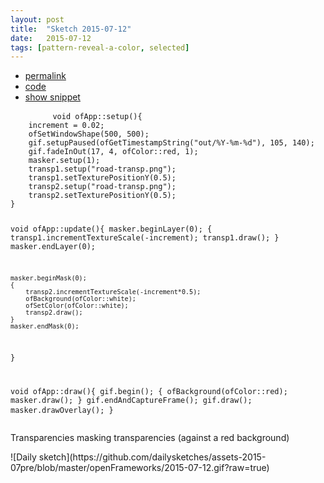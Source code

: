 ```yaml
---
layout: post
title:  "Sketch 2015-07-12"
date:   2015-07-12
tags: [pattern-reveal-a-color, selected]
---
```

<div class="code">
    <ul>
		<li><a href="{% post_url 2015-07-12-sketch %}">permalink</a></li>
		<li><a href="https://github.com/dailysketches/sketches-2015-07pre/tree/master/2015-07-12">code</a></li>
		<li><a href="#" class="snippet-button">show snippet</a></li>
	</ul>
    <pre class="snippet">
        <code class="cpp">void ofApp::setup(){
    increment = 0.02;
    ofSetWindowShape(500, 500);
    gif.setupPaused(ofGetTimestampString("out/%Y-%m-%d"), 105, 140);
    gif.fadeInOut(17, 4, ofColor::red, 1);
    masker.setup(1);
    transp1.setup("road-transp.png");
    transp1.setTexturePositionY(0.5);
    transp2.setup("road-transp.png");
    transp2.setTexturePositionY(0.5);
}

void ofApp::update(){
    masker.beginLayer(0);
    {
        transp1.incrementTextureScale(-increment);
        transp1.draw();
    }
    masker.endLayer(0);

    masker.beginMask(0);
    {
        transp2.incrementTextureScale(-increment*0.5);
        ofBackground(ofColor::white);
        ofSetColor(ofColor::white);
        transp2.draw();
    }
    masker.endMask(0);
}

void ofApp::draw(){
    gif.begin();
    {
        ofBackground(ofColor::red);
        masker.draw();
    }
    gif.endAndCaptureFrame();
    gif.draw();
    masker.drawOverlay();
}</code>
    </pre>
</div>
<p class="description">Transparencies masking transparencies (against a red background)</p>
![Daily sketch](https://github.com/dailysketches/assets-2015-07pre/blob/master/openFrameworks/2015-07-12.gif?raw=true)
